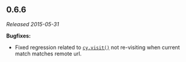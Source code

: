 ## 0.6.6

_Released 2015-05-31_

**Bugfixes:**

- Fixed regression related to [`cy.visit()`](/api/commands/visit) not
  re-visiting when current match matches remote url.

